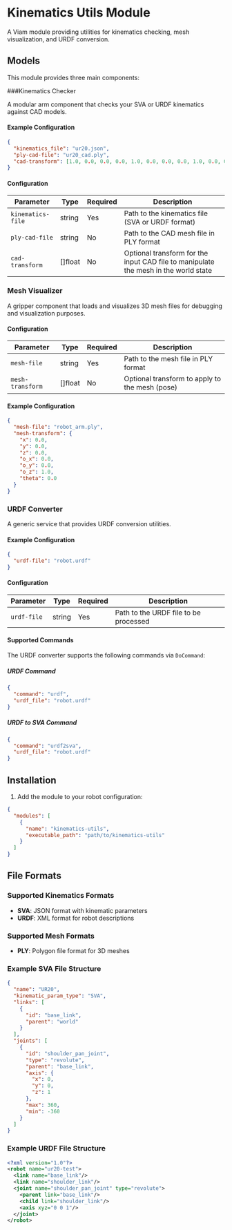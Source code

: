 # Kinematics Utils Module

A Viam module providing utilities for kinematics checking, mesh visualization, and URDF conversion.

## Models

This module provides three main components:

###Kinematics Checker

A modular arm component that checks your SVA or URDF kinematics against CAD models.
#### Example Configuration

```json
{
  "kinematics_file": "ur20.json",
  "ply-cad-file": "ur20_cad.ply",
  "cad-transform": [1.0, 0.0, 0.0, 0.0, 1.0, 0.0, 0.0, 0.0, 1.0, 0.0, 0.0, 0.0]
}
```

#### Configuration

| Parameter | Type | Required | Description |
|-----------|------|----------|-------------|
| `kinematics-file` | string | Yes | Path to the kinematics file (SVA or URDF format) |
| `ply-cad-file` | string | No | Path to the CAD mesh file in PLY format |
| `cad-transform` | []float | No | Optional transform for the input CAD file to manipulate the mesh in the world state |


### Mesh Visualizer

A gripper component that loads and visualizes 3D mesh files for debugging and visualization purposes.

#### Configuration

| Parameter | Type | Required | Description |
|-----------|------|----------|-------------|
| `mesh-file` | string | Yes | Path to the mesh file in PLY format |
| `mesh-transform` | []float | No | Optional transform to apply to the mesh (pose) |

#### Example Configuration

```json
{
  "mesh-file": "robot_arm.ply",
  "mesh-transform": {
    "x": 0.0,
    "y": 0.0,
    "z": 0.0,
    "o_x": 0.0,
    "o_y": 0.0,
    "o_z": 1.0,
    "theta": 0.0
  }
}
```


### URDF Converter

A generic service that provides URDF conversion utilities.
#### Example Configuration

```json
{
  "urdf-file": "robot.urdf"
}
```

#### Configuration

| Parameter | Type | Required | Description |
|-----------|------|----------|-------------|
| `urdf-file` | string | Yes | Path to the URDF file to be processed |


#### Supported Commands

The URDF converter supports the following commands via `DoCommand`:

##### URDF Command
```json
{
  "command": "urdf",
  "urdf_file": "robot.urdf"
}
```

##### URDF to SVA Command
```json
{
  "command": "urdf2sva",
  "urdf_file": "robot.urdf"
}
```

## Installation

1. Add the module to your robot configuration:

```json
{
  "modules": [
    {
      "name": "kinematics-utils",
      "executable_path": "path/to/kinematics-utils"
    }
  ]
}
```


## File Formats

### Supported Kinematics Formats

- **SVA**: JSON format with kinematic parameters
- **URDF**: XML format for robot descriptions

### Supported Mesh Formats

- **PLY**: Polygon file format for 3D meshes

### Example SVA File Structure

```json
{
  "name": "UR20",
  "kinematic_param_type": "SVA",
  "links": [
    {
      "id": "base_link",
      "parent": "world"
    }
  ],
  "joints": [
    {
      "id": "shoulder_pan_joint",
      "type": "revolute",
      "parent": "base_link",
      "axis": {
        "x": 0,
        "y": 0,
        "z": 1
      },
      "max": 360,
      "min": -360
    }
  ]
}
```

### Example URDF File Structure

```xml
<?xml version="1.0"?>
<robot name="ur20-test">
  <link name="base_link"/>
  <link name="shoulder_link"/>
  <joint name="shoulder_pan_joint" type="revolute">
    <parent link="base_link"/>
    <child link="shoulder_link"/>
    <axis xyz="0 0 1"/>
  </joint>
</robot>
```
